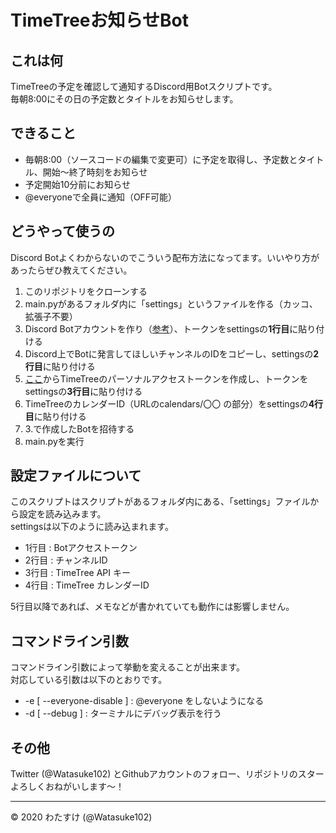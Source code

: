 # TimeTreeお知らせBot


## これは何
TimeTreeの予定を確認して通知するDiscord用Botスクリプトです。  
毎朝8:00にその日の予定数とタイトルをお知らせします。


## できること
- 毎朝8:00（ソースコードの編集で変更可）に予定を取得し、予定数とタイトル、開始〜終了時刻をお知らせ
- 予定開始10分前にお知らせ
- @everyoneで全員に通知（OFF可能）


## どうやって使うの
Discord Botよくわからないのでこういう配布方法になってます。いいやり方があったらぜひ教えてください。

1. このリポジトリをクローンする
1. main.pyがあるフォルダ内に「settings」というファイルを作る（カッコ、拡張子不要）
1. Discord Botアカウントを作り（[参考](https://qiita.com/1ntegrale9/items/cb285053f2fa5d0cccdf)）、トークンをsettingsの**1行目**に貼り付ける
1. Discord上でBotに発言してほしいチャンネルのIDをコピーし、settingsの**2行目**に貼り付ける
1. [ここ](https://timetreeapp.com/personal_access_tokens)からTimeTreeのパーソナルアクセストークンを作成し、トークンをsettingsの**3行目**に貼り付ける
1. TimeTreeのカレンダーID（URLのcalendars/〇〇 の部分）をsettingsの**4行目**に貼り付ける
1. 3.で作成したBotを招待する
1. main.pyを実行


## 設定ファイルについて
このスクリプトはスクリプトがあるフォルダ内にある、「settings」ファイルから設定を読み込みます。  
settingsは以下のように読み込まれます。

- 1行目 : Botアクセストークン
- 2行目 : チャンネルID
- 3行目 : TimeTree API キー
- 4行目 : TimeTree カレンダーID

5行目以降であれば、メモなどが書かれていても動作には影響しません。  


## コマンドライン引数
コマンドライン引数によって挙動を変えることが出来ます。  
対応している引数は以下のとおりです。
- -e [ --everyone-disable ] : @everyone をしないようになる
- -d [ --debug ] : ターミナルにデバッグ表示を行う


## その他
Twitter (@Watasuke102) とGithubアカウントのフォロー、リポジトリのスターよろしくおねがいします〜！


---
© 2020 わたすけ (@Watasuke102)